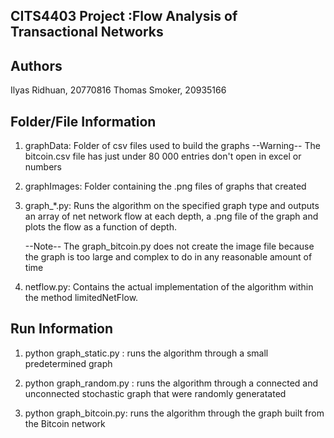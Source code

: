 CITS4403 Project :Flow Analysis of Transactional Networks
---------------------------------------------------------

Authors
-------
Ilyas Ridhuan, 20770816
Thomas Smoker, 20935166

Folder/File Information
-----------------------
1)  graphData: Folder of csv files used to build the graphs
    --Warning--
    The bitcoin.csv file has just under 80 000 entries don't open in excel or numbers

2)  graphImages: Folder containing the .png files of graphs that created

3)  graph_*.py: Runs the algorithm on the specified graph type and outputs an array of net network flow at each depth, a .png file of the graph and plots the flow as a function of depth.

    --Note--
    The graph_bitcoin.py does not create the image file because the graph is too large
    and complex to do in any reasonable amount of time

4)  netflow.py: Contains the actual implementation of the algorithm within the method
                limitedNetFlow.

Run Information
---------------

1) python graph_static.py : runs the algorithm through a small predetermined graph

2) python graph_random.py : runs the algorithm through a connected and unconnected stochastic graph                              that were randomly generatated

3) python graph_bitcoin.py: runs the algorithm through the graph built from the Bitcoin network

